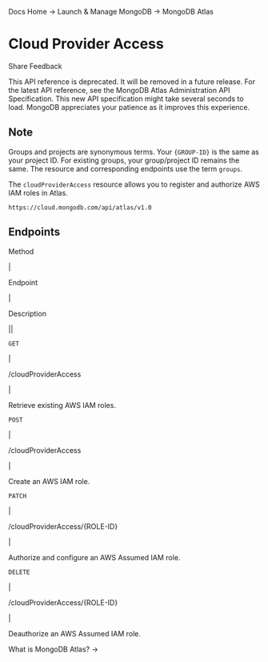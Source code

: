 Docs Home → Launch & Manage MongoDB → MongoDB Atlas

# Cloud Provider Access

Share Feedback

This API reference is deprecated. It will be removed in a future release. For
the latest API reference, see the MongoDB Atlas Administration API
Specification. This new API specification might take several seconds to load.
MongoDB appreciates your patience as it improves this experience.

## Note

Groups and projects are synonymous terms. Your `{GROUP-ID}` is the same as
your project ID. For existing groups, your group/project ID remains the same.
The resource and corresponding endpoints use the term `groups`.

The `cloudProviderAccess` resource allows you to register and authorize AWS
IAM roles in Atlas.

`https://cloud.mongodb.com/api/atlas/v1.0`

## Endpoints

Method

|

Endpoint

|

Description  
  
||  
  
`GET`

|

/cloudProviderAccess

|

Retrieve existing AWS IAM roles.  
  
`POST`

|

/cloudProviderAccess

|

Create an AWS IAM role.  
  
`PATCH`

|

/cloudProviderAccess/{ROLE-ID}

|

Authorize and configure an AWS Assumed IAM role.  
  
`DELETE`

|

/cloudProviderAccess/{ROLE-ID}

|

Deauthorize an AWS Assumed IAM role.  
  
What is MongoDB Atlas? →

